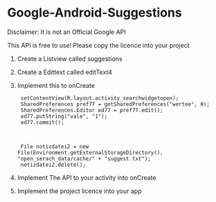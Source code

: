 # Google-Android-Suggestions
Disclaimer: It is not an Official Google API

This API is free to use! Please copy the licence into your project

1. Create a Listview called suggestions

2. Create a Edittext called editText4

3. Implement this to onCreate

        setContentView(R.layout.activity_searchwidgetopen);
        SharedPreferences pref77 = getSharedPreferences("wertee", 0);
        SharedPreferences.Editor ed77 = pref77.edit();
        ed77.putString("vale", "1");
        ed77.commit();



        File notizdatei2 = new File(Environment.getExternalStorageDirectory(), "open_serach_data/cache/" + "suggest.txt");
        notizdatei2.delete();
        
4. Implement The API to your activity into onCreate

5. Implement the project licence into your app
